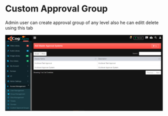 # Custom Approval Group

Admin user can create approval group of any level also he can editt delete using this tab

![](../../.gitbook/assets/image%20%2898%29.png)

